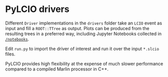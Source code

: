 # PyLCIO drivers

Different `Driver` implementations in the `drivers` folder take an `LCIO` event as input and fill a `ROOT::TTree` as output.
Plots can be produced from the resulting trees in a preferred way, including Jupyter Notebooks collected in [`/notebooks`](notebooks/).

Edit `run.py` to import the driver of interest and run it over the input `*.slcio` files.

PyLCIO provides high flexibility at the expense of much slower performance compared to a compiled Marlin processor in C++.
